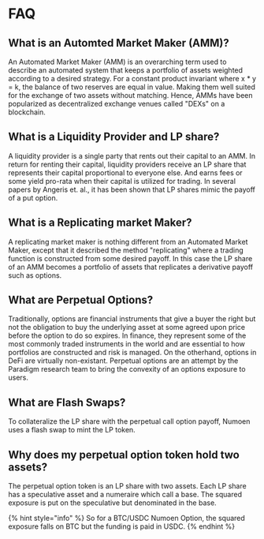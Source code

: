 # FAQ

## What is an Automted Market Maker (AMM)?

An Automated Market Maker (AMM) is an overarching term used to describe an automated system that keeps a portfolio of assets weighted according to a desired strategy. For a constant product invariant where x \* y = k, the balance of two reserves are equal in value. Making them well suited for the exchange of two assets without matching. Hence, AMMs have been popularized as decentralized exchange venues called "DEXs" on a blockchain.

## What is a Liquidity Provider and LP share?&#x20;

A liquidity provider is a single party that rents out their capital to an AMM. In return for renting their capital, liquidity providers receive an LP share that represents their capital proportional to everyone else. And earns fees or some yield pro-rata when their capital is utilized for trading. In several papers by Angeris et. al., it has been shown that LP shares mimic the payoff of a put option.

## What is a Replicating market Maker?

A replicating market maker is nothing different from an Automated Market Maker, except that it described the method "replicating" where a trading function is constructed from some desired payoff. In this case the LP share of an AMM becomes a portfolio of assets that replicates a derivative payoff such as options.

## What are Perpetual Options?

Traditionally, options are financial instruments that give a buyer the right but not the obligation to buy the underlying asset at some agreed upon price before the option to do so expires. In finance, they represent some of the most commonly traded instruments in the world and are essential to how portfolios are constructed and risk is managed. On the otherhand, options in DeFi are virtually non-existant. Perpetual options are an attempt by the Paradigm research team to bring the convexity of an options exposure to users.&#x20;

## What are Flash Swaps?

To collateralize the LP share with the perpetual call option payoff, Numoen uses a flash swap to mint the LP token.&#x20;

## Why does my perpetual option token hold two assets?

The perpetual option token is an LP share with two assets. Each LP share has a speculative asset and a numeraire which call a base. The squared exposure is put on the speculative but denominated in the base. &#x20;

{% hint style="info" %}
So for a BTC/USDC Numoen Option, the squared exposure falls on BTC but the funding is paid in USDC.&#x20;
{% endhint %}
